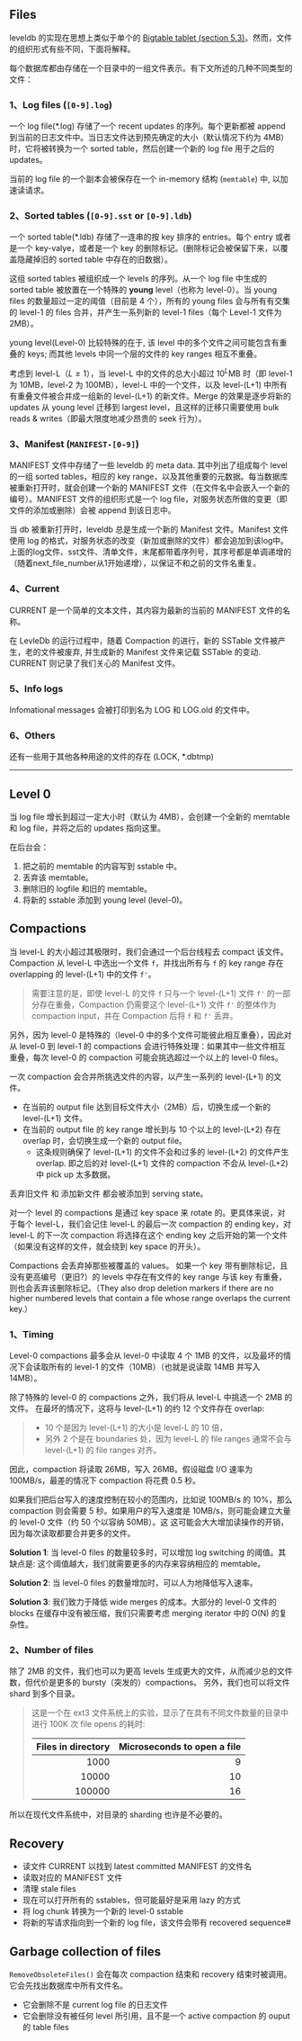 ## Files
leveldb 的实现在思想上类似于单个的 [Bigtable tablet (section 5.3)](https://research.google/pubs/pub27898/)。然而，文件的组织形式有些不同，下面将解释。

每个数据库都由存储在一个目录中的一组文件表示。有下文所述的几种不同类型的文件：

### 1、Log files (`[0-9].log`)
一个 log file(*.log) 存储了一个 recent updates 的序列。每个更新都被 append 到当前的日志文件中。当日志文件达到预先确定的大小（默认情况下约为 4MB）时，它将被转换为一个 sorted table，然后创建一个新的 log file 用于之后的 updates。

当前的 log file 的一个副本会被保存在一个 in-memory 结构 (`memtable`) 中, 以加速读请求。

### 2、Sorted tables (`[0-9].sst` or `[0-9].ldb`)
一个 sorted table(*.ldb) 存储了一连串的按 key 排序的 entries。每个 entry 或者是一个 key-valye，或者是一个 key 的删除标记。(删除标记会被保留下来，以覆盖隐藏掉旧的 sorted table 中存在的旧数据）。

这组 sorted tables 被组织成一个 levels 的序列。从一个 log file 中生成的 sorted table 被放置在一个特殊的 **young** level（也称为 level-0）。当 young files 的数量超过一定的阈值（目前是 4 个），所有的 young files 会与所有有交集的 level-1 的 files 合并，并产生一系列新的 level-1 files（每个 Level-1 文件为 2MB）。

young level(Level-0) 比较特殊的在于, 该 level 中的多个文件之间可能包含有重叠的 keys; 而其他 levels 中同一个层的文件的 key ranges 相互不重叠。

考虑到 level-L（$L \geq 1$），当 level-L 中的文件的总大小超过 $10^L$MB 时（即 level-1 为 10MB，level-2 为 100MB），level-L 中的一个文件，以及 level-(L+1) 中所有有重叠文件被合并成一组新的 level-(L+1) 的新文件。Merge 的效果是逐步将新的 updates 从 young level 迁移到 largest level，且这样的迁移只需要使用 bulk reads & writes（即最大限度地减少昂贵的 seek 行为）。


### 3、Manifest (`MANIFEST-[0-9]`)
MANIFEST 文件中存储了一些 leveldb 的 meta data. 其中列出了组成每个 level 的一组 sorted tables，相应的 key range，以及其他重要的元数据。每当数据库被重新打开时，就会创建一个新的 MANIFEST 文件（在文件名中会嵌入一个新的编号）。MANIFEST 文件的组织形式是一个 log file，对服务状态所做的变更（即文件的添加或删除）会被 append 到该日志中。

当 db 被重新打开时，leveldb 总是生成一个新的 Manifest 文件。Manifest 文件使用 log 的格式，对服务状态的改变（新加或删除的文件）都会追加到该log中。 上面的log文件、sst文件、清单文件，末尾都带着序列号，其序号都是单调递增的（随着next_file_number从1开始递增），以保证不和之前的文件名重复。

### 4、Current
CURRENT 是一个简单的文本文件，其内容为最新的当前的 MANIFEST 文件的名称。

在 LevleDb 的运行过程中，随着 Compaction 的进行，新的 SSTable 文件被产生，老的文件被废弃, 并生成新的 Manifest 文件来记载 SSTable 的变动. CURRENT 则记录了我们关心的 Manifest 文件。

### 5、Info logs
Infomational messages 会被打印到名为 LOG 和 LOG.old 的文件中。

### 6、Others
还有一些用于其他各种用途的文件的存在 (LOCK, *.dbtmp)

---

## Level 0
当 log file 增长到超过一定大小时（默认为 4MB），会创建一个全新的 memtable 和 log file，并将之后的 updates 指向这里。

在后台会：
1. 把之前的 memtable 的内容写到 sstable 中。
2. 丢弃该 memtable。
3. 删除旧的 logfile 和旧的 memtable。
4. 将新的 sstable 添加到 young level (level-0)。


## Compactions
当 level-L 的大小超过其极限时，我们会通过一个后台线程去 compact 该文件。Compaction 从 level-L 中选出一个文件 `f`，并找出所有与 `f` 的 key range 存在 overlapping 的 level-(L+1) 中的文件 `f'`。
> 需要注意的是，即使 level-L 的文件 `f` 只与一个 level-(L+1) 文件 `f'` 的一部分存在重叠，Compaction 仍需要这个 level-(L+1) 文件 `f'` 的整体作为 compaction input，并在 Compaction 后将 `f` 和 `f'` 丢弃。

另外，因为 level-0 是特殊的（level-0 中的多个文件可能彼此相互重叠），因此对从 level-0 到 level-1 的 compactions 会进行特殊处理：如果其中一些文件相互重叠，每次 level-0 的 compaction 可能会挑选超过一个以上的 level-0 files。

一次 compaction 会合并所挑选文件的内容，以产生一系列的 level-(L+1) 的文件。
- 在当前的 output file 达到目标文件大小（2MB）后，切换生成一个新的 level-(L+1) 文件。
- 在当前的 output file 的 key range 增长到与 10 个以上的 level-(L+2) 存在 overlap 时，会切换生成一个新的 output file。
  - 这条规则确保了 level-(L+1) 的文件不会和过多的 level-(L+2) 的文件产生 overlap. 即之后的对 level-(L+1) 文件的 compaction 不会从 level-(L+2) 中 pick up 太多数据。

丢弃旧文件 和 添加新文件 都会被添加到 serving state。

对一个 level 的 compactions 是通过 key space 来 rotate 的。更具体来说，对于每个 level-L，我们会记住 level-L 的最后一次 compaction 的 ending key，对 level-L 的下一次 compaction 将选择在这个 ending key 之后开始的第一个文件（如果没有这样的文件，就会绕到 key space 的开头）。

Compactions 会丢弃掉那些被覆盖的 values。
如果一个 key 带有删除标记，且没有更高编号（更旧?）的 levels 中存在有文件的 key range 与该 key 有重叠，则也会丢弃该删除标记。（They also drop deletion markers if there are no higher numbered levels that contain a file whose range overlaps the current key.）


### 1、Timing
Level-0 compactions 最多会从 level-0 中读取 4 个 1MB 的文件，以及最坏的情况下会读取所有的 level-1 的文件（10MB）（也就是说读取 14MB 并写入 14MB）。

除了特殊的 level-0 的 compactions 之外，我们将从 level-L 中挑选一个 2MB 的文件。
在最坏的情况下，这将与 level-(L+1) 的约 12 个文件存在 overlap:
> - 10 个是因为 level-(L+1) 的大小是 level-L 的 10 倍，
> - 另外 2 个是在 boundaries 处，因为 level-L 的 file ranges 通常不会与 level-(L+1) 的 file ranges 对齐。

因此，compaction 将读取 26MB，写入 26MB。假设磁盘 I/O 速率为 100MB/s，最差的情况下 compaction 将花费 0.5 秒。

如果我们把后台写入的速度控制在较小的范围内，比如说 100MB/s 的 10%，那么 compaction 则会需要 5 秒。如果用户的写入速度是 10MB/s，则可能会建立大量的 level-0 文件（约 50 个以容纳 50MB）。这 这可能会大大增加读操作的开销，因为每次读取都要合并更多的文件。

**Solution 1**: 当 level-0 files 的数量较多时，可以增加 log switching 的阈值。其缺点是: 这个阈值越大，我们就需要更多的内存来容纳相应的 memtable。

**Solution 2**: 当 level-0 files 的数量增加时，可以人为地降低写入速率。

**Solution 3**: 我们致力于降低 wide merges 的成本。大部分的 level-0 文件的 blocks 在缓存中没有被压缩，我们只需要考虑 merging iterator 中的 O(N) 的复杂性。


### 2、Number of files
除了 2MB 的文件，我们也可以为更高 levels 生成更大的文件，从而减少总的文件数，但代价是更多的 bursty（突发的）compactions。 另外，我们也可以将文件 shard 到多个目录。

> 这是一个在 ext3 文件系统上的实验，显示了在具有不同文件数量的目录中进行 100K 次 file opens 的耗时:
> 
> | Files in directory | Microseconds to open a file |
> |-------------------:|----------------------------:|
> |               1000 |                           9 |
> |              10000 |                          10 |
> |             100000 |                          16 |

所以在现代文件系统中，对目录的 sharding 也许是不必要的。


## Recovery
* 读文件 CURRENT 以找到 latest committed MANIFEST 的文件名
* 读取对应的 MANIFEST 文件
* 清理 stale files
* 现在可以打开所有的 sstables，但可能最好是采用 lazy 的方式
* 将 log chunk 转换为一个新的 level-0 sstable
* 将新的写请求指向到一个新的 log file，该文件会带有 recovered sequence#


## Garbage collection of files
`RemoveObsoleteFiles()` 会在每次 compaction 结束和 recovery 结束时被调用。它会先找出数据库中所有文件名。
- 它会删除不是 current log file 的日志文件
- 它会删除没有被任何 level 所引用，且不是一个 active compaction 的 ouput 的 table files
